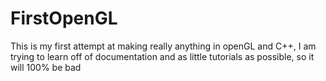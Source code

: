 # FirstOpenGL
This is my first attempt at making really anything in openGL and C++, I am trying to learn off of documentation and as little tutorials as possible, so it will 100% be bad
